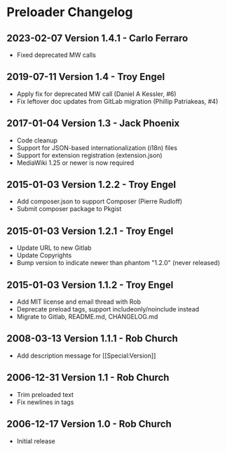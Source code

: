 Preloader Changelog
===================
## 2023-02-07 Version 1.4.1 - Carlo Ferraro
* Fixed deprecated MW calls

## 2019-07-11 Version 1.4 - Troy Engel
* Apply fix for deprecated MW call (Daniel A Kessler, #6)
* Fix leftover doc updates from GitLab migration (Phillip Patriakeas, #4)

## 2017-01-04 Version 1.3 - Jack Phoenix
* Code cleanup
* Support for JSON-based internationalization (i18n) files
* Support for extension registration (extension.json)
* MediaWiki 1.25 or newer is now required

## 2015-01-03 Version 1.2.2 - Troy Engel
* Add composer.json to support Composer (Pierre Rudloff)
* Submit composer package to Pkgist

## 2015-01-03 Version 1.2.1 - Troy Engel
* Update URL to new Gitlab
* Update Copyrights
* Bump version to indicate newer than phantom "1.2.0" (never released)

## 2015-01-03 Version 1.1.2 - Troy Engel
* Add MIT license and email thread with Rob
* Deprecate preload tags, support includeonly/noinclude instead
* Migrate to Gitlab, README.md, CHANGELOG.md

## 2008-03-13 Version 1.1.1 - Rob Church
* Add description message for [[Special:Version]]

## 2006-12-31 Version 1.1 - Rob Church
* Trim preloaded text
* Fix newlines in <nopreload></nopreload> tags

## 2006-12-17 Version 1.0 - Rob Church
* Initial release

